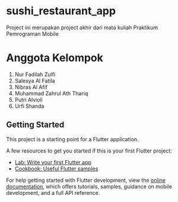 # sushi_restaurant_app

Project ini merupakan project akhir dari mata kuliah Praktikum Pemrograman Mobile

# Anggota Kelompok
1. Nur Fadilah Zulfi
2. Salesya Al Fatila
3. Nibras Al Afif
4. Muhammad Zahrul Ath Thariq
5. Putri Alvioli
6. Urfi Shanda
   
## Getting Started

This project is a starting point for a Flutter application.

A few resources to get you started if this is your first Flutter project:

- [Lab: Write your first Flutter app](https://docs.flutter.dev/get-started/codelab)
- [Cookbook: Useful Flutter samples](https://docs.flutter.dev/cookbook)

For help getting started with Flutter development, view the
[online documentation](https://docs.flutter.dev/), which offers tutorials,
samples, guidance on mobile development, and a full API reference.
